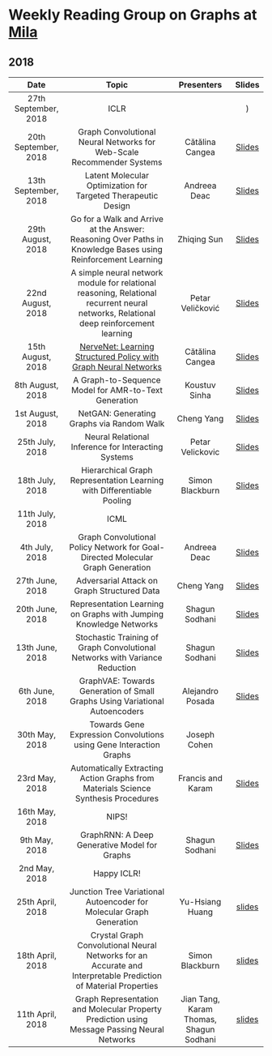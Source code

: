 # Weekly Reading Group on Graphs at [Mila](https://mila.quebec/en/)

## 2018

|       Date       | Topic | Presenters | Slides |
|:----------------:|:----------------------------------------:|:----------:|:------:|
| 27th September, 2018 |	ICLR  |  | ) 
| 20th September, 2018 |	Graph Convolutional Neural Networks for Web-Scale Recommender Systems  | Cătălina Cangea | [Slides](https://drive.google.com/file/d/1LAqht_2A6YYHMW1ooGN0qq_YXfClChYT/view?usp=sharing) 
| 13th September, 2018 |	Latent Molecular Optimization for Targeted Therapeutic Design  | Andreea Deac | [Slides](https://drive.google.com/file/d/1M7k3PpNOeG_it_ebIwI66Vh8d3qMqt8D/view?usp=sharing) 
| 29th August, 2018 |		Go for a Walk and Arrive at the Answer: Reasoning Over Paths in Knowledge Bases using Reinforcement Learning  | Zhiqing Sun | [Slides](https://drive.google.com/file/d/1x_cv5kVR_zyZNNseKk9M2cHcEPpnOLzn/view?usp=sharing) 
| 22nd August, 2018 |		A simple neural network module for relational reasoning, Relational recurrent neural networks, Relational deep reinforcement learning | Petar Veličković | [Slides](https://drive.google.com/file/d/1kGELCqeZKD_pM_sYHN3r0di7lWtYQswB/view?usp=sharing) 
| 15th August, 2018 |		[NerveNet: Learning Structured Policy with Graph Neural Networks](https://openreview.net/forum?id=S1sqHMZCb) | Cătălina Cangea | [Slides](https://drive.google.com/file/d/1wJ9kOG5Z94-heF2PPADcjvZHMyDjnEJe/view?usp=sharing) 
| 8th August, 2018 |		A Graph-to-Sequence Model for AMR-to-Text Generation | Koustuv Sinha | [Slides](https://drive.google.com/file/d/10Q4FwlMAUUU-_SfiyrqE1z9DUfrHllxs/view?usp=sharing) 
| 1st August, 2018 |		NetGAN: Generating Graphs via Random Walk | Cheng Yang | [Slides](https://drive.google.com/file/d/1NAe_DK_zfEBIu19mLgVOlaDwmhQ8RrGK/view?usp=sharing) 
| 25th July, 2018 |		Neural Relational Inference for Interacting Systems | Petar Velickovic | [Slides](https://drive.google.com/open?id=1uv5fTWqFmTa50RG-Abt3GbvRDumudS3o) 
| 18th July, 2018 |		Hierarchical Graph Representation Learning with Differentiable Pooling | Simon Blackburn | [Slides](https://drive.google.com/file/d/1ac3TfL-b2yD_2v5EzCZiq8dE-VQq9D23/view?usp=sharing) 
| 11th July, 2018 |		ICML |  | 
| 4th July, 2018 |		Graph Convolutional Policy Network for Goal-Directed Molecular Graph Generation | Andreea Deac | [Slides](https://docs.google.com/presentation/d/18_LtkQpVJJ4asij72mD_rM-piMy00tDVgS1T5it8VlE/edit#slide=id.p) 
| 27th June, 2018 |		Adversarial Attack on Graph Structured Data | Cheng Yang | [Slides](https://drive.google.com/file/d/1jDQhZlBov2qaCKz-MSx1orDk23Uw1YXz/view)
| 20th June, 2018 |		Representation Learning on Graphs with Jumping Knowledge Networks  | Shagun Sodhani | [Slides](https://docs.google.com/presentation/d/1VqmZEGFLWvyt2UazWje5UmgIM5geU3O1r0DkWlgNVVM/edit?usp=sharing)
| 13th June, 2018 |		Stochastic Training of Graph Convolutional Networks with Variance Reduction  | Shagun Sodhani | [Slides](https://docs.google.com/presentation/d/1VqmZEGFLWvyt2UazWje5UmgIM5geU3O1r0DkWlgNVVM/edit#slide=id.g36248c8b2c_0_644)
| 6th June, 2018 |	GraphVAE: Towards Generation of Small Graphs Using Variational Autoencoders  | Alejandro Posada | [Slides](https://drive.google.com/file/d/1BcfMvZ0Uyku4v4Q3CyWT8Ng47U8B4mhC/view)
| 30th May, 2018 |	Towards Gene Expression Convolutions using Gene Interaction Graphs  |Joseph Cohen | 
| 23rd May, 2018 |	Automatically Extracting Action Graphs from Materials Science Synthesis Procedures  |Francis and Karam | [Slides](https://drive.google.com/file/d/16eKWAARX0L1DUjfCT8HW8M7f7KQxxXzl/view?usp=sharing)
| 16th May, 2018 |	NIPS!	|  |	 |
| 9th May, 2018 |	GraphRNN: A Deep Generative Model for Graphs |Shagun Sodhani | [Slides](https://docs.google.com/presentation/d/1KV1LpLRVN7xLim_ccZlrxlQWKxcL4k0yldFU1ZgNdGs/edit#slide=id.g36248c8b2c_0_644)
| 2nd May, 2018 |	Happy ICLR!	|  |	 |
| 25th April, 2018 | Junction Tree Variational Autoencoder for Molecular Graph Generation |  Yu-Hsiang Huang | [slides](https://drive.google.com/file/d/1Lk2sRo9T2z0sbY60QXR1Pz_3ozn9mfIr/view) |
| 18th April, 2018 |	Crystal Graph Convolutional Neural Networks for an Accurate and Interpretable Prediction of Material Properties	| Simon Blackburn |	[slides](https://drive.google.com/file/d/1bEAx9b9geprqo44jhpUHd7F94BrpCqIa/view?usp=sharing) |
| 11th April, 2018 | Graph Representation and Molecular Property Prediction using Message Passing Neural Networks |  Jian Tang, Karam Thomas, Shagun Sodhani| [slides](https://github.com/shagunsodhani/Graph-Reading-Group/blob/master/slides/RepresentationLearning-NeuralMessagePassing.pdf) |

